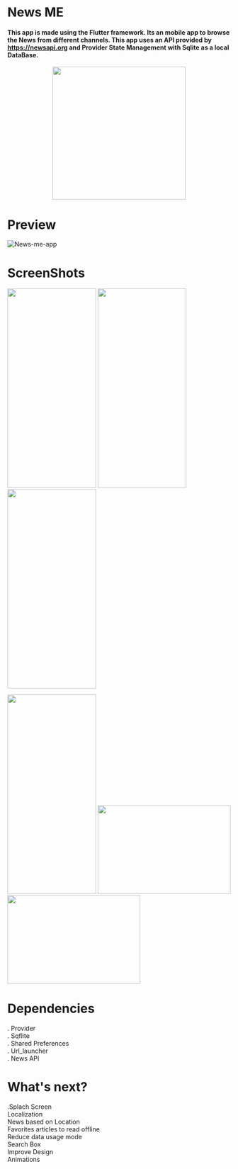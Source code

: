 # News ME

#### This app is made using the Flutter framework. Its an mobile app to browse the News from different channels. This app uses an API provided by https://newsapi.org and Provider State Management with Sqlite as a local DataBase.

<p align="center">
  <img width="300" height="300" src="https://i.imgur.com/K1udduL.png">
</p>

# Preview
![News-me-app](https://i.imgur.com/iXsmEtY.gif)

# ScreenShots

<p float="left">
  <img src="https://i.imgur.com/6AX63C8.jpg" width="200" height="450" />
  <img src="https://i.imgur.com/6pbxhr4.jpg" width="200" height="450" /> 
  <img src="https://i.imgur.com/OPv2xxM.png" width="200" height="450" />
</p>
<p float="left">
  <img src="https://i.imgur.com/epP43xY.jpg" width="200" height="450" />
  <img src="https://i.imgur.com/u3iFyQo.jpg" width="300" height="200" /> 
  <img src="https://i.imgur.com/NtUZEdh.jpg" width="300" height="200" />
</p>

# Dependencies
. Provider                                                                                                                               
. Sqflite                                                                                                                               
. Shared Preferences                                                                                                                     
. Url_launcher                                                                                                                           
. News API                                                                                                                                 

# What's next?
.Splach Screen                                                                                                                           
Localization                                                                                                                             
News based on Location                                                                                                                   
Favorites articles to read offline                                                                                                       
Reduce data usage mode                                                                                                                   
Search Box                                                                                                                               
Improve Design                                                                                                                           
Animations                                                                                                                                
